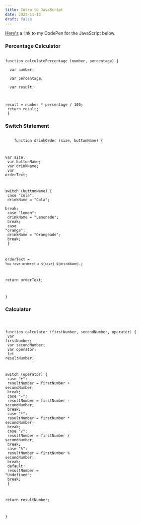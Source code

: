 ```yaml
---
title: Intro to JavaScript
date: 2023-11-13
draft: false
---
```

<a href="https://codepen.io/SimonDTaylor/pen/yLGdNKv" target="_blank">Here's</a> a link to my CodePen for the JavaScript below.

<h3>Percentage Calculator</h3>
<code>
function calculatePercentage (number, percentage) {<br>
  var number;<br>
  var percentage;<br>
  var result;<br>
  
  result = number * percentage / 100;<br>
  return result;<br>
}
</code>

<h3>Switch Statement</h3>
<code>
	function drinkOrder (size, buttonName) {<br>
  
  var size;<br>
  var buttonName;<br>
  var drinkName;<br>
  var orderText;<br>
  
  switch (buttonName) {<br>
    case "cola":<br>
      drinkName = "Cola";<br>
      break;<br>
    case "lemon":<br>
      drinkName = "Lemonade";<br>
      break;<br>
    case "orange":<br>
      drinkName = "Orangeade";<br>
      break;<br>
  }<br>
  
  orderText = `You have ordered a ${size} ${drinkName}.`;<br>
  
  return orderText;<br>
  
}
</code>

<h3>Calculator</h3>
<code>

 function calculator (firstNumber, secondNumber, operator) {<br>
  var firstNumber;<br>
  var secondNumber;<br>
  var operator;<br>
  let resultNumber;<br>
  
  switch (operator) {<br>
    case "+":<br>
      resultNumber = firstNumber + secondNumber;<br>
      break;<br>
    case "-":<br>
      resultNumber = firstNumber - secondNumber;<br>
      break;<br>
    case "*":<br>
      resultNumber = firstNumber * secondNumber;<br>
      break;<br>
    case "/":<br>
      resultNumber = firstNumber / secondNumber;<br>
      break;<br>
    case "%":<br>
      resultNumber = firstNumber % secondNumber;<br>
      break;<br>
    default:<br>
      resultNumber = "Undefined";<br>
      break;<br>
  }<br>
  
  return resultNumber;<br>
  
}
</code>
